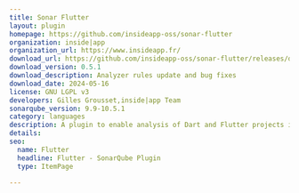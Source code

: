 ```yaml
---
title: Sonar Flutter
layout: plugin
homepage: https://github.com/insideapp-oss/sonar-flutter
organization: inside|app
organization_url: https://www.insideapp.fr/
download_url: https://github.com/insideapp-oss/sonar-flutter/releases/download/0.5.1/sonar-flutter-plugin-0.5.1.jar
download_version: 0.5.1
download_description: Analyzer rules update and bug fixes
download_date: 2024-05-16
license: GNU LGPL v3
developers: Gilles Grousset,inside|app Team
sonarqube_version: 9.9-10.5.1
category: languages
description: A plugin to enable analysis of Dart and Flutter projects into SonarQube.
details: 
seo:
  name: Flutter
  headline: Flutter - SonarQube Plugin
  type: ItemPage

---
```


